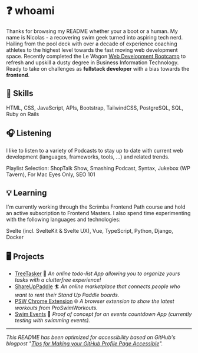 # :question: whoami

Thanks for browsing my README whether your a boot or a human.
My name is Nicolas - a recovering swim geek turned into aspiring tech nerd.
Hailing from the pool deck with over a decade of experience coaching athletes to the highest level
towards the fast moving web development space. Recently completed the Le Wagon
[Web Development Bootcamp](https://www.lewagon.com/web-development-course) to refresh and upskill a dusty degree
in Business Information Technology. Ready to take on challenges as **fullstack developer** with a bias towards the **frontend**.

## :gem: Skills

HTML, CSS, JavaScript, APIs, Bootstrap, TailwindCSS, PostgreSQL, SQL, Ruby on Rails

## :headphones: Listening

I like to listen to a variety of Podcasts to stay up to date
with current web development (languages, frameworks, tools, ...) and related trends.

Playlist Selection: ShopTalk Show, Smashing Podcast, Syntax, Jukebox (WP Tavern),
For Mac Eyes Only, SEO 101

## :bulb: Learning

I'm currently working through the Scrimba Frontend Path course and hold an active subscription to Frontend Masters.
I also spend time experimenting with the following languages and technologies:

Svelte (incl. SvelteKit & Svelte UX), Vue, TypeScript, Python, Django, Docker

## :desktop_computer: Projects

- [TreeTasker](https://www.treetasker.ch/) :deciduous_tree: _An online
todo-list App allowing you to organize yours tasks with a clutterfree experience!_
- [ShareUpPaddle](https://github.com/ekyburz/ShareUpPaddle) :surfer: _An online marketplace
that connects people who want to rent their Stand Up Paddle boards._
- [PSW Chrome Extension](https://github.com/nicolasmesser/psw-chrome-ext) :globe_with_meridians:
_A browser extension to show the latest workouts from ProSwimWorkouts._
- [Swim Events](https://github.com/CuttingEdgeDevelopment/swim-events) :calendar:
_Proof of concept for an events countdown App (currently testing with swimming events)._

___
_This README has been optimized for accessibility based on GitHub's blogpost
"[Tips for Making your GitHub Profile Page Accessible](https://github.blog/2023-10-26-5-tips-for-making-your-github-profile-page-accessible)"._
